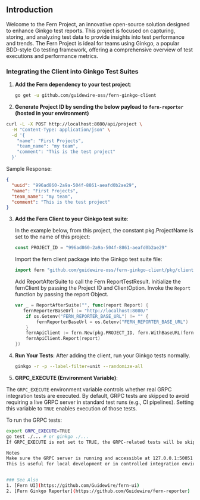 
## Introduction

Welcome to the Fern Project, an innovative open-source solution designed to enhance Ginkgo test reports. This project is focused on capturing, storing, and analyzing test data to provide insights into test performance and trends. The Fern Project is ideal for teams using Ginkgo, a popular BDD-style Go testing framework, offering a comprehensive overview of test executions and performance metrics.

### Integrating the Client into Ginkgo Test Suites

1. **Add the Fern dependency to your test project**:

   ```bash
   go get -u github.com/guidewire-oss/fern-ginkgo-client
   ```
2. **Generate Project ID by sending the below payload to `fern-reporter` (hosted in your environment)** 
```bash
curl -L -X POST http://localhost:8080/api/project \
  -H "Content-Type: application/json" \
  -d '{
    "name": "First Projects",
    "team_name": "my team",
    "comment": "This is the test project"
  }' 
```
Sample Response:
```json
{
  "uuid": "996ad860-2a9a-504f-8861-aeafd0b2ae29",
  "name": "First Projects",
  "team_name": "my team",
  "comment": "This is the test project"
}
```
3. **Add the Fern Client to your Ginkgo test suite**:
   
   In the example below, from this project, the constant pkg.ProjectName is set to the name of this project:
   ```go
   const PROJECT_ID = "996ad860-2a9a-504f-8861-aeafd0b2ae29"
   ```
   Import the fern client package into the Ginkgo test suite file:
   ```go
   import fern "github.com/guidewire-oss/fern-ginkgo-client/pkg/client"
   ```
   Add ReportAfterSuite to call the Fern ReportTestResult.    Initialize the fernClient by passing the Project ID and ClientOption. Invoke the `Report` function by passing the report Object.

   ```go
   var _ = ReportAfterSuite("", func(report Report) {
      fernReporterBaseUrl := "http://localhost:8080/"
       if os.Getenv("FERN_REPORTER_BASE_URL") != "" {
           fernReporterBaseUrl = os.Getenv("FERN_REPORTER_BASE_URL")
       }
       fernApiClient := fern.New(pkg.PROJECT_ID, fern.WithBaseURL(fernReporterBaseUrl))
       fernApiClient.Report(report)
   })

   ```
3. **Run Your Tests**: After adding the client, run your Ginkgo tests normally.

   ```bash
   ginkgo -r -p --label-filter=unit --randomize-all
   ```

4. **GRPC_EXECUTE (Environment Variable)**:

The `GRPC_EXECUTE` environment variable controls whether real GRPC integration tests are executed.
By default, GRPC tests are skipped to avoid requiring a live GRPC server in standard test runs (e.g., CI pipelines). Setting this variable to `TRUE` enables execution of those tests.

To run the GRPC tests:

```bash
export GRPC_EXECUTE=TRUE
go test ./... # or ginkgo ./...
If GRPC_EXECUTE is not set to TRUE, the GRPC-related tests will be skipped at runtime.

Notes
Make sure the GRPC server is running and accessible at 127.0.0.1:50051 before enabling this.
This is useful for local development or in controlled integration environments


### See Also
1. [Fern UI](https://github.com/Guidewire/fern-ui)
2. [Fern Ginkgo Reporter](https://github.com/Guidewire/fern-reporter)